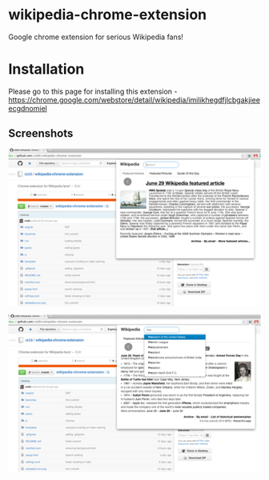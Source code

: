 wikipedia-chrome-extension
==========================

Google chrome extension for serious Wikipedia fans!

# Installation
Please go to this page for installing this extension - https://chrome.google.com/webstore/detail/wikipedia/imilikhegdfjlcbgakjieeecgdnomiel

## Screenshots

![Screenshot1](screenshots/Screenshot1.png "Screenshot 1")

![Screenshot4](screenshots/Screenshot4.png "Screenshot 4")
